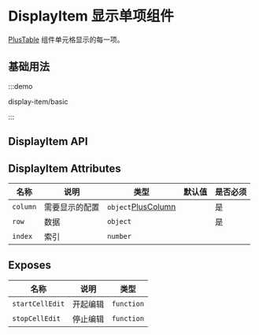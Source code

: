 # DisplayItem 显示单项组件

[PlusTable](/components/table.html) 组件单元格显示的每一项。

## 基础用法

:::demo

display-item/basic

:::

## DisplayItem API

## DisplayItem Attributes

| 名称     | 说明           | 类型                                          | 默认值 | 是否必须 |
| -------- | -------------- | --------------------------------------------- | ------ | -------- |
| `column` | 需要显示的配置 | `object`[PlusColumn](/components/config.html) |        | 是       |
| `row`    | 数据           | `object`                                      |        | 是       |
| `index`  | 索引           | `number`                                      |        |

## Exposes

| 名称            | 说明     | 类型                                                  |
| --------------- | -------- | ----------------------------------------------------- |
| `startCellEdit` | 开起编辑 | `function` <docs-tip content='() => void'></docs-tip> |
| `stopCellEdit`  | 停止编辑 | `function` <docs-tip content='() => void'></docs-tip> |
